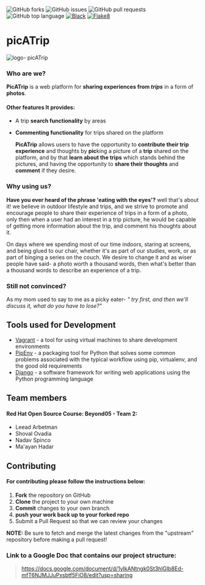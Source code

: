 ![GitHub forks](https://img.shields.io/github/forks/beyond-io/picATrip?style=social) ![GitHub issues](https://img.shields.io/github/issues-raw/beyond-io/picATrip?logo=GitHub) ![GitHub pull requests](https://img.shields.io/github/issues-pr-raw/beyond-io/picATrip?logo=GitHub) ![GitHub top language](https://img.shields.io/github/languages/top/beyond-io/picATrip)
[![Black](https://github.com/beyond-io/PicATrip/actions/workflows/black.yml/badge.svg)](https://github.com/beyond-io/PicATrip/actions/workflows/black.yml)
[![Flake8](https://github.com/beyond-io/PicATrip/actions/workflows/flake8.yml/badge.svg)](https://github.com/beyond-io/PicATrip/actions/workflows/flake8.yml)
# picATrip
![logo- picATrip](https://user-images.githubusercontent.com/48455448/110465508-26ae0a80-80dd-11eb-8268-586b26a1e59e.png)

### **Who are we?**

   **PicATrip** is a web platform for **sharing experiences from _trips_** in a form of **photos**.


 #### Other features It provides:
* A trip **search functionality** by areas
* **Commenting functionality** for trips shared on the platform

   **PicATrip** allows users to have the opportunity to **contribute their trip experience** and thoughts by
   **pic**king  a picture of a **trip** shared on the platform, and by that **learn about the trips**
   which stands behind the pictures, and having the opportunity to **share their thoughts** and **comment** if they desire.

### Why using us?
  **Have you ever heard of the phrase 'eating with the eyes'?** well that's about it! we believe in outdoor lifestyle and trips,
  and we strive to promote and encourage people to share their experience of trips in a form of a photo, only then when a user had
  an interest in a trip picture, he would be capable of getting more information about the trip, and comment his thoughts about it.

  On days where we spending most of our time indoors, staring at screens, and being glued to our chair, whether it's as part of
  our studies, work, or as part of binging a series on the couch.
  We desire to change it and as wiser people have said- a photo worth a thousand words,
  then what's better than a thousand words to describe an experience of a trip.

### Still not convinced?
 As my mom used to say to me as a picky eater- _" try first, and then we'll discuss it, what do you have to lose?"_


## Tools used for Development
* [Vagrant](https://www.vagrantup.com/) - a tool for using virtual machines to share development
environments
* [PipEnv](https://github.com/pypa/pipenv) - a packaging tool for Python that solves some common problems associated with the typical workflow using pip, virtualenv, and the good old requirements
* [Django](https://www.djangoproject.com/) - a software framework for writing web applications using the Python programming
language

## Team members
  #### Red Hat Open Source Course: Beyond05 - Team 2:
- Leead Arbetman
- Shoval Ovadia
- Nadav Spinco
- Ma'ayan Hadar

## Contributing
#### For contributing please follow the instructions below:
   1. **Fork** the repository on GitHub
   2. **Clone** the project to your own machine
   3. **Commit** changes to your own branch
   4. **push your work back up to your forked repo**
   5. Submit a Pull Request so that we can review your changes

 **NOTE:** Be sure to fetch and merge the latest changes from the "upstream" repository before making a pull request!

### Link to a Google Doc that contains our project structure:
> https://docs.google.com/document/d/1yIkANtngk0St3hlGIb8Ed-mfT6NJMJJuPxsbtf5FiO8/edit?usp=sharing
